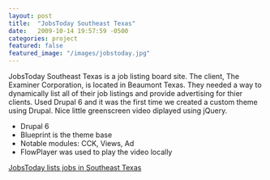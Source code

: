 ```yaml
---
layout: post
title:  "JobsToday Southeast Texas"
date:   2009-10-14 19:57:59 -0500
categories: project
featured: false
featured_image: "/images/jobstoday.jpg" 
---
```

JobsToday Southeast Texas is a job listing board site. The client, The Examiner Corporation, is located in Beaumont Texas. They needed a way to dynamically list all of their job listings and provide advertising for thier clients. Used Drupal 6 and it was the first time we created a custom theme using Drupal. Nice little greenscreen video diplayed using jQuery.

* Drupal 6
* Blueprint is the theme base
* Notable modules: CCK, Views, Ad
* FlowPlayer was used to play the video locally

[JobsToday lists jobs in Southeast Texas](http://jobstodayset.com/)